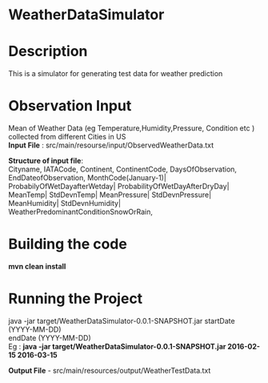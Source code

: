 # WeatherDataSimulator
# Description
This is a simulator for generating test data for weather prediction 

# Observation Input
Mean of Weather Data (eg Temperature,Humidity,Pressure, Condition etc ) collected from different Cities in US  
**Input File** : src/main/resourse/input/ObservedWeatherData.txt  

**Structure of input file**:   
Cityname, IATACode, Continent, ContinentCode, DaysOfObservation, EndDateofObservation, MonthCode(January-1)| ProbabilyOfWetDayafterWetday| ProbabilityOfWetDayAfterDryDay| MeanTemp| StdDevnTemp| MeanPressure| StdDevnPressure| MeanHumidity| StdDevnHumidity| WeatherPredominantConditionSnowOrRain, <repeat till December> 

# Building the code 
**mvn clean install**

# Running the Project
java -jar target/WeatherDataSimulator-0.0.1-SNAPSHOT.jar <startDate> <endDate>
startDate (YYYY-MM-DD)  
endDate (YYYY-MM-DD)   
Eg : **java -jar target/WeatherDataSimulator-0.0.1-SNAPSHOT.jar 2016-02-15 2016-03-15**

**Output File** - src/main/resources/output/WeatherTestData.txt